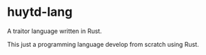 # huytd-lang

A traitor language written in Rust.

This just a programming language develop from scratch using Rust.
